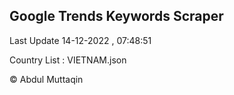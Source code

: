 

## Google Trends Keywords Scraper 
 
Last Update 14-12-2022 , 07:48:51

Country List :
VIETNAM.json



© Abdul Muttaqin 
